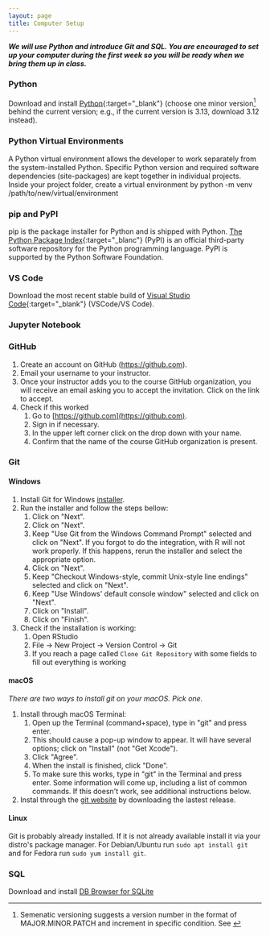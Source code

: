 ```yaml
---
layout: page
title: Computer Setup
---
```


***We will use Python and introduce Git and SQL. You are encouraged to set up your computer during the first week so you will be ready when we bring them up in class.***

### Python

Download and install [Python](https://www.python.org/downloads/){:target="_blank"} (choose one minor version[^1] behind the current version; e.g., if the current version is 3.13, download 3.12 instead). 

### Python Virtual Environments
A Python virtual environment allows the developer to work separately from the system-installed Python. Specific Python version and required software dependencies (site-packages) are kept together in individual projects. Inside your project folder, create a virtual environment by python -m venv /path/to/new/virtual/environment

### pip and PyPI
pip is the package installer for Python and is shipped with Python. 
[The Python Package Index](https://pypi.org/){:target="_blanc"} (PyPI) is an official third-party software repository for the Python programming language. PyPI is supported by the Python Software Foundation.

### VS Code
Download the most recent stable build of [Visual Studio Code](https://code.visualstudio.com/){:target="_blank"} (VSCode/VS Code).

### Jupyter Notebook


### GitHub

1. Create an account on GitHub (https://github.com).
2. Email your username to your instructor.
3. Once your instructor adds you to the course GitHub organization, you will
   receive an email asking you to accept the invitation. Click on the link to accept.
4. Check if this worked
    1. Go to [https://github.com](https://github.com).
    2. Sign in if necessary.
    3. In the upper left corner click on the drop down with your name.
    4. Confirm that the name of the course GitHub organization is present.

### Git

#### Windows

1.  Install Git for Windows
    [installer](https://gitforwindows.org/).
2.  Run the installer and follow the steps bellow:
    1. Click on "Next".
    2. Click on "Next".
    3. Keep "Use Git from the Windows Command Prompt" selected and click on
       "Next". If you forgot to do the integration, with R will not work
       properly. If this happens, rerun the installer and select the appropriate
       option.
    4. Click on "Next".
    5. Keep "Checkout Windows-style, commit Unix-style line endings" selected and click on "Next".
    6. Keep "Use Windows' default console window" selected and click on "Next".
    7. Click on "Install".
    8. Click on "Finish".
3. Check if the installation is working:
    1. Open RStudio
    2. File -> New Project -> Version Control -> Git
    3. If you reach a page called `Clone Git Repository` with some fields to fill out everything is working

#### macOS 
*There are two ways to install git on your macOS. Pick one.*
1. Install through macOS Terminal:
    1. Open up the Terminal (command+space), type in "git" and press enter.
    2. This should cause a pop-up window to appear. It will have several options;
   click on "Install" (not "Get Xcode").
    3. Click "Agree".
    4. When the install is finished, click "Done".
    5. To make sure this works, type in "git" in the Terminal and press enter. Some
   information will come up, including a list of common commands. If this
   doesn't work, see additional instructions below.
2. Instal through the [git website](https://git-scm.com/) by downloading the lastest release. 

#### Linux

Git is probably already installed. If it is not already available install it via
your distro's package manager. For Debian/Ubuntu run `sudo apt install git`
and for Fedora run `sudo yum install git`.

### SQL

Download and install [DB Browser for SQLite](http://sqlitebrowser.org/)

[^1]: Semenatic versioning suggests a version number in the format of MAJOR.MINOR.PATCH and increment in specific condition. See <a href="https://semver.org/" target="_blank">